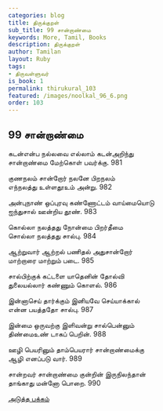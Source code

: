 ```yaml
---
categories: blog
title: திருக்குறள்
sub_title: 99 சான்றாண்மை
keywords: More, Tamil, Books
description: திருக்குறள்
author: Tamilan
layout: Ruby
tags:
- திருவள்ளுவர்
is_book: 1
permalink: thirukural_103
featured: /images/noolkal_96_6.png
order: 103
---
```

## 99 சான்றாண்மை

கடன்என்ப நல்லவை எல்லாம் கடன்அறிந்து  
சான்றாண்மை மேற்கொள் பவர்க்கு. 981

குணநலம் சான்றோர் நலனே பிறநலம்  
எந்நலத்து உள்ளதூஉம் அன்று. 982

அன்புநாண் ஒப்புரவு கண்ணோட்டம் வாய்மையொடு  
ஐந்துசால் ஊன்றிய தூண். 983

கொல்லா நலத்தது நோன்மை பிறர்தீமை  
சொல்லா நலத்தது சால்பு. 984

ஆற்றுவார் ஆற்றல் பணிதல் அதுசான்றோர்  
மாற்றாரை மாற்றும் படை. 985

சால்பிற்குக் கட்டளை யாதெனின் தோல்வி  
துலையல்லார் கண்ணும் கொளல். 986

இன்னாசெய் தார்க்கும் இனியவே செய்யாக்கால்  
என்ன பயத்ததோ சால்பு. 987

இன்மை ஒருவற்கு இளிவன்று சால்பென்னும்  
திண்மைஉண் டாகப் பெறின். 988

ஊழி பெயரினும் தாம்பெயரார் சான்றாண்மைக்கு  
ஆழி எனப்படு வார். 989

சான்றவர் சான்றாண்மை குன்றின் இருநிலந்தான்  
தாங்காது மன்னோ பொறை. 990

[அடுத்த பக்கம்](thirukural_104)
